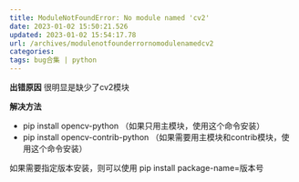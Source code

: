 ```yaml
---
title: ModuleNotFoundError: No module named 'cv2'
date: 2023-01-02 15:50:21.526
updated: 2023-01-02 15:54:17.78
url: /archives/modulenotfounderrornomodulenamedcv2
categories: 
tags: bug合集 | python
---
```


**出错原因**
很明显是缺少了cv2模块

**解决方法**
- pip install opencv-python   （如果只用主模块，使用这个命令安装）
- pip install opencv-contrib-python （如果需要用主模块和contrib模块，使用这个命令安装）

如果需要指定版本安装，则可以使用
pip install package-name=版本号
